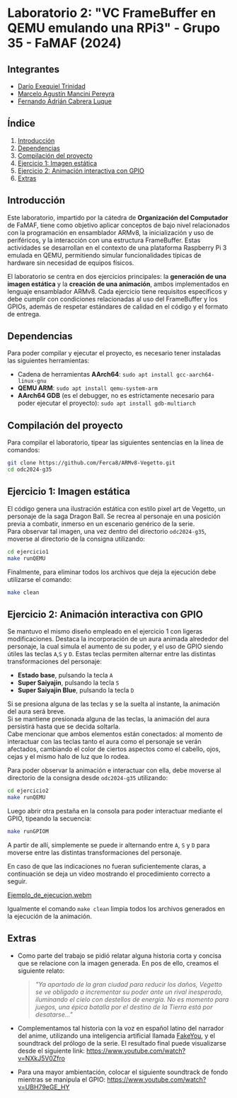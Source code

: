# Laboratorio 2: "VC FrameBuffer en QEMU emulando una RPi3" - Grupo 35 - FaMAF (2024)

## Integrantes
 - [Darío Exequiel Trinidad](https://github.com/dariopuntoexe)  
 - [Marcelo Agustín Mancini Pereyra](https://github.com/marcelomancini)  
 - [Fernando Adrián Cabrera Luque](https://github.com/Ferca8)

## Índice
 1. [Introducción](#introducción)
 2. [Dependencias](#dependencias)
 3. [Compilación del proyecto](#compilación-del-proyecto)
 4. [Ejercicio 1: Imagen estática](#ejercicio-1-imagen-estática)
 5. [Ejercicio 2: Animación interactiva con GPIO](#ejercicio-2-animación-interactiva-con-gpio)
 6. [Extras](#extras)

## Introducción
Este laboratorio, impartido por la cátedra de **Organización del Computador** de FaMAF, tiene como objetivo aplicar conceptos de bajo nivel relacionados con la programación en ensamblador ARMv8, la inicialización y uso de periféricos, y la interacción con una estructura FrameBuffer. Estas actividades se desarrollan en el contexto de una plataforma Raspberry Pi 3 emulada en QEMU, permitiendo simular funcionalidades típicas de hardware sin necesidad de equipos físicos.

El laboratorio se centra en dos ejercicios principales: la **generación de una imagen estática** y la **creación de una animación**, ambos implementados en lenguaje ensamblador ARMv8. Cada ejercicio tiene requisitos específicos y debe cumplir con condiciones relacionadas al uso del FrameBuffer y los GPIOs, además de respetar estándares de calidad en el código y el formato de entrega.

## Dependencias
Para poder compilar y ejecutar el proyecto, es necesario tener instaladas las siguientes herramientas:
- Cadena de herramientas **AArch64**: `sudo apt install gcc-aarch64-linux-gnu`
- **QEMU ARM**: `sudo apt install qemu-system-arm`
- **AArch64 GDB** (es el debugger, no es estrictamente necesario para poder ejecutar el proyecto): `sudo apt install gdb-multiarch`

## Compilación del proyecto
Para compilar el laboratorio, tipear las siguientes sentencias en la línea de comandos:
```sh
git clone https://github.com/Ferca8/ARMv8-Vegetto.git
cd odc2024-g35
``` 

## Ejercicio 1: Imagen estática
El código genera una ilustración estática con estilo pixel art de Vegetto, un personaje de la saga Dragon Ball. Se recrea al personaje en una posición previa a combatir, inmerso en un escenario genérico de la serie.  
Para observar tal imagen, una vez dentro del directorio `odc2024-g35`, moverse al directorio de la consigna utilizando:
```sh
cd ejercicio1
make runQEMU
```
Finalmente, para eliminar todos los archivos que deja la ejecución debe utilizarse el comando:
```sh
make clean
```

## Ejercicio 2: Animación interactiva con GPIO
Se mantuvo el mismo diseño empleado en el ejercicio 1 con ligeras modificaciones. Destaca la incorporación de un aura animada alrededor del personaje, la cual simula el aumento de su poder, y el uso de GPIO siendo útiles las teclas ``A``,``S`` y ``D``. Estas teclas permiten alternar entre las distintas transformaciones del personaje:  

- **Estado base**, pulsando la tecla ``A``  
- **Super Saiyajin**, pulsando la tecla ``S``  
- **Super Saiyajin Blue**, pulsando la tecla ``D``  

Si se presiona alguna de las teclas y se la suelta al instante, la animación del aura será breve.  
Si se mantiene presionada alguna de las teclas, la animación del aura persistirá hasta que se decida soltarla.  
Cabe mencionar que ambos elementos están conectados: al momento de interactuar con las teclas tanto el aura como el personaje se verán afectados, cambiando el color de ciertos aspectos como el cabello, ojos, cejas y el mismo halo de luz que lo rodea.  

Para poder observar la animación e interactuar con ella, debe moverse al directorio de la consigna desde `odc2024-g35` utilizando:  
```sh
cd ejercicio2
make runQEMU
```
Luego abrir otra pestaña en la consola para poder interactuar mediante el GPIO, tipeando la secuencia:  
```sh
make runGPIOM
```
A partir de allí, simplemente se puede ir alternando entre `A`, `S` y `D` para moverse entre las distintas transformaciones del personaje.  

En caso de que las indicaciones no fueran suficientemente claras, a continuación se deja un video mostrando el procedimiento correcto a seguir.

[Ejemplo_de_ejecucion.webm](https://github.com/user-attachments/assets/068d7f28-e8a0-458a-9c3f-b00b852cf208)

Igualmente el comando `make clean` limpia todos los archivos generados en la ejecución de la animación.

## Extras
* Como parte del trabajo se pidió relatar alguna historia corta y concisa que se relacione con la imagen generada. En pos de ello, creamos el siguiente relato:
  > *"Ya apartado de la gran ciudad para reducir los daños, Vegetto se ve obligado a incrementar su poder ante un rival inesperado, iluminando el cielo con destellos de energía. No es momento para juegos, una épica batalla por el destino de la Tierra está por desatarse..."*  

* Complementamos tal historia con la voz en español latino del narrador del anime, utilizando una inteligencia artificial llamada [FakeYou](https://fakeyou.com/), y el soundtrack del prólogo de la serie. El resultado final puede visualizarse desde el siguiente link: https://www.youtube.com/watch?v=NXkJ5V0Zfro

* Para una mayor ambientación, colocar el siguiente soundtrack de fondo mientras se manipula el GPIO: https://www.youtube.com/watch?v=UBH79eGE_HY
